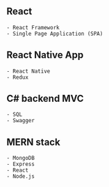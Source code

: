 ## React
    - React Framework
    - Single Page Application (SPA)

## React Native App
	- React Native
	- Redux

## C# backend MVC
	- SQL
	- Swagger
	
## MERN stack
	- MongoDB
	- Express
	- React
	- Node.js
